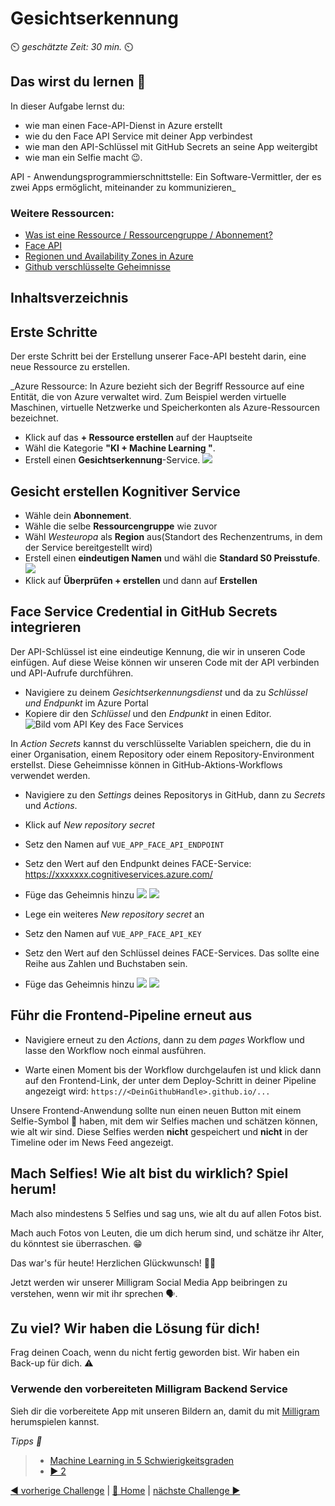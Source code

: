 # Gesichtserkennung

⏲️ _geschätzte Zeit: 30 min._ ⏲️

## Das wirst du lernen 🎯

In dieser Aufgabe lernst du:

- wie man einen Face-API-Dienst in Azure erstellt
- wie du den Face API Service mit deiner App verbindest
- wie man den API-Schlüssel mit GitHub Secrets an seine App weitergibt
- wie man ein Selfie macht 😉.

API - Anwendungsprogrammierschnittstelle: Ein Software-Vermittler, der es zwei Apps ermöglicht, miteinander zu kommunizieren_

### Weitere Ressourcen:

- [Was ist eine Ressource / Ressourcengruppe / Abonnement?](https://docs.microsoft.com/azure/cloud-adoption-framework/govern/resource-consistency/resource-access-management)
- [Face API](https://azure.microsoft.com/services/cognitive-services/face/)
- [Regionen und Availability Zones in Azure](https://docs.microsoft.com/azure/availability-zones/az-overview)
- [Github verschlüsselte Geheimnisse](https://docs.github.com/en/actions/reference/encrypted-secrets)

## Inhaltsverzeichnis

## Erste Schritte

Der erste Schritt bei der Erstellung unserer Face-API besteht darin, eine neue Ressource zu erstellen.

_Azure Ressource: In Azure bezieht sich der Begriff Ressource auf eine Entität, die von Azure verwaltet wird. Zum Beispiel werden virtuelle Maschinen, virtuelle Netzwerke und Speicherkonten als Azure-Ressourcen bezeichnet.

- Klick auf das **+ Ressource erstellen** auf der Hauptseite
- Wähl die Kategorie **"KI + Machine Learning "**.
- Erstell einen **Gesichtserkennung**-Service.
  ![](./images/dark/create-face.png)

## Gesicht erstellen Kognitiver Service

- Wähle dein **Abonnement**.
- Wähle die selbe **Ressourcengruppe** wie zuvor
- Wähl _Westeuropa_ als **Region** aus(Standort des Rechenzentrums, in dem der Service bereitgestellt wird)
- Erstell einen **eindeutigen Namen** und wähl die **Standard S0 Preisstufe**.
  ![](./images/dark/create-face-options.png)
- Klick auf **Überprüfen + erstellen** und dann auf **Erstellen**

## Face Service Credential in GitHub Secrets integrieren

Der API-Schlüssel ist eine eindeutige Kennung, die wir in unseren Code einfügen. Auf diese Weise können wir unseren Code mit der API verbinden und API-Aufrufe durchführen.
- Navigiere zu deinem _Gesichtserkennungsdienst_ und da zu _Schlüssel und Endpunkt_ im Azure Portal
- Kopiere dir den _Schlüssel_ und den _Endpunkt_ in einen Editor.
![Bild vom API Key des Face Services](./images/dark/milligram-face-api-access-keys.png)

In _Action Secrets_ kannst du verschlüsselte Variablen speichern, die du in einer Organisation, einem Repository oder einem Repository-Environment erstellst. Diese Geheimnisse können in GitHub-Aktions-Workflows verwendet werden.

- Navigiere zu den _Settings_ deines Repositorys in GitHub, dann zu _Secrets_ und _Actions_.
- Klick auf _New repository secret_
- Setz den Namen auf `VUE_APP_FACE_API_ENDPOINT`
- Setz den Wert auf den Endpunkt deines FACE-Service: https://xxxxxxx.cognitiveservices.azure.com/
- Füge das Geheimnis hinzu
  ![](./images/dark/vue-app-face-api-endpoint-secret.png#gh-dark-mode-only)
  ![](./images/light/vue-app-face-api-endpoint-secret.png#gh-light-mode-only)

- Lege ein weiteres _New repository secret_ an
- Setz den Namen auf `VUE_APP_FACE_API_KEY`
- Setz den Wert auf den Schlüssel deines FACE-Services. Das sollte eine Reihe aus Zahlen und Buchstaben sein.
- Füge das Geheimnis hinzu
  ![](./images/dark/vue-app-face-api-key-secret.png#gh-dark-mode-only)
  ![](./images/light/vue-app-face-api-key-secret.png#gh-light-mode-only)

## Führ die Frontend-Pipeline erneut aus

- Navigiere erneut zu den _Actions_, dann zu dem _pages_ Workflow und lasse den Workflow noch einmal ausführen. 

- Warte einen Moment bis der Workflow durchgelaufen ist und klick dann auf den Frontend-Link, der unter dem Deploy-Schritt in deiner Pipeline angezeigt wird: `https://<DeinGithubHandle>.github.io/...`

Unsere Frontend-Anwendung sollte nun einen neuen Button mit einem Selfie-Symbol 🤩 haben, mit dem wir Selfies machen und schätzen können, wie alt wir sind.
Diese Selfies werden **nicht** gespeichert und **nicht** in der Timeline oder im News Feed angezeigt.

## Mach Selfies! Wie alt bist du wirklich? Spiel herum!

Mach also mindestens 5 Selfies und sag uns, wie alt du auf allen Fotos bist.

Mach auch Fotos von Leuten, die um dich herum sind, und schätze ihr Alter, du könntest sie überraschen. 😁

Das war's für heute! Herzlichen Glückwunsch! 🥳🙏

Jetzt werden wir unserer Milligram Social Media App beibringen zu verstehen, wenn wir mit ihr sprechen 🗣️.

## Zu viel? Wir haben die Lösung für dich!

Frag deinen Coach, wenn du nicht fertig geworden bist. Wir haben ein Back-up für dich. ⚠️

### Verwende den vorbereiteten Milligram Backend Service

Sieh dir die vorbereitete App mit unseren Bildern an, damit du mit [Milligram](https://codeunicornmartha.github.io/FemaleAIAppInnovationEcosystem/#/?stack-key=a78e2b9a) herumspielen kannst.

_Tipps 📝_

> - [Machine Learning in 5 Schwierigkeitsgraden](https://youtu.be/5q87K1WaoFI)
> - [▶ 2](./WorkInProgress)

[◀ vorherige Challenge](../../day1/Application/DE_README.md) | [🔼 Home](../../README.md) | [nächste Challenge ▶](../Speech/DE_README.md)
